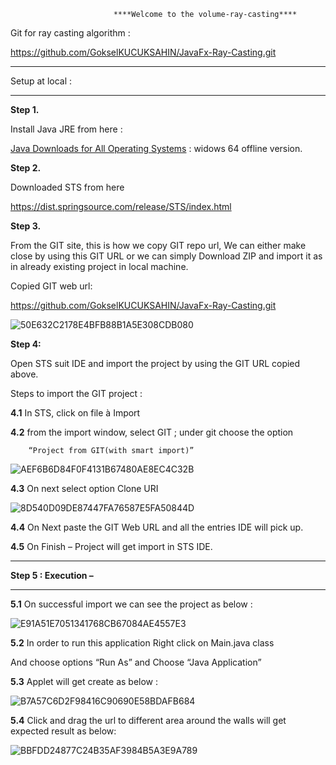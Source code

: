                            ****Welcome to the volume-ray-casting****




Git for ray casting algorithm :

https://github.com/GokselKUCUKSAHIN/JavaFx-Ray-Casting.git


*************************

Setup  at local :

*************************

**Step 1.**

Install Java JRE from here :

[Java Downloads for All Operating Systems](https://www.java.com/en/download/manual.jsp)    :  widows 64 offline version.

 

**Step 2.**

Downloaded STS from here

https://dist.springsource.com/release/STS/index.html
 
 
**Step 3.**

  From the GIT site, this is how we copy GIT repo url, We can either make close by using this GIT URL or we can simply Download ZIP and import it as in already existing project in local machine.


Copied GIT web url:

  https://github.com/GokselKUCUKSAHIN/JavaFx-Ray-Casting.git

 
![50E632C2178E4BFB88B1A5E308CDB080](https://github.com/abuzerpathan/volume-ray-casting/assets/135248170/cb2afa6d-2064-4549-b197-59278f5e38b7)


 


**Step 4:**

Open STS suit IDE and import the project by using the GIT URL copied above.

Steps to import the GIT project :

**4.1**   In STS, click on file à Import

**4.2**  from the import window, select GIT ; under git choose the option

        “Project from GIT(with smart import)”


![AEF6B6D84F0F4131B67480AE8EC4C32B](https://github.com/abuzerpathan/volume-ray-casting/assets/135248170/c7a9b287-1236-4540-b296-5f4139065493)

**4.3**  On next select option Clone URI


![8D540D09DE87447FA76587E5FA50844D](https://github.com/abuzerpathan/volume-ray-casting/assets/135248170/abf9e657-49af-48ea-861d-7f98774e5fec)


**4.4** On Next paste the GIT Web URL and all the entries IDE will pick up.

 

**4.5**  On Finish – Project will get import in STS IDE.

 

********************

**Step 5 :   Execution –**

********************

**5.1**  On successful import we can see the project as below :


![E91A51E7051341768CB67084AE4557E3](https://github.com/abuzerpathan/volume-ray-casting/assets/135248170/963854a1-284e-4277-a77e-8feaee1ea20a)


**5.2**  In order to run this application Right click on Main.java class

   And choose options  “Run As” and Choose “Java Application”

 

**5.3** Applet will get create as below :

![B7A57C6D2F98416C90690E58BDAFB684](https://github.com/abuzerpathan/volume-ray-casting/assets/135248170/9e60efd8-86b5-4514-891e-46303b6b4fb0)


**5.4** Click and drag the url to different area around the walls will get expected result as below:

![BBFDD24877C24B35AF3984B5A3E9A789](https://github.com/abuzerpathan/volume-ray-casting/assets/135248170/5f30f087-b362-469d-a0fa-1921d566ad0d)




 















































